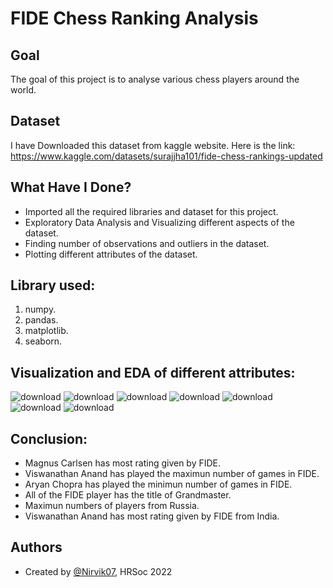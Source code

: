
# FIDE Chess Ranking Analysis


## Goal

The goal of this project is to analyse various chess players around the world.
## Dataset
I have Downloaded this dataset from kaggle website. Here is the link: https://www.kaggle.com/datasets/surajjha101/fide-chess-rankings-updated

## What Have I Done?

- Imported all the required libraries and dataset for this project.
- Exploratory Data Analysis and Visualizing different aspects of the dataset.
- Finding number of observations and outliers in the dataset.
- Plotting different attributes of the dataset.
## Library used:
1. numpy.
2. pandas.
3. matplotlib.
4. seaborn.
## Visualization and EDA of different attributes:

![download](https://user-images.githubusercontent.com/97960335/182034046-58346a19-dbac-47ee-8ddb-d93a6829a8a9.png)
![download](https://user-images.githubusercontent.com/97960335/182034048-5613c15f-d7ad-4253-9e19-32a13002a4b5.png)
![download](https://user-images.githubusercontent.com/97960335/182034055-7ee79f49-6427-4093-8586-68b288607d1e.png)
![download](https://user-images.githubusercontent.com/97960335/182034060-0515a365-aae2-4db0-a3f9-5b76ff8a5af7.png)
![download](https://user-images.githubusercontent.com/97960335/182034061-ef548826-ede5-4dba-a24f-357818682925.png)
![download](https://user-images.githubusercontent.com/97960335/182034063-8bbf5fcd-0d5b-47cd-b639-136cb460b4ae.png)
![download](https://user-images.githubusercontent.com/97960335/182034065-c8604f6c-e850-4ad7-9a26-8575dabdd09a.png)

## Conclusion:
- Magnus Carlsen has most rating given by FIDE.
- Viswanathan Anand has played the maximun number of games in FIDE.
- Aryan Chopra has played the minimun number of games in FIDE.
- All of the FIDE player has the title of Grandmaster.
- Maximun numbers of players from Russia.
- Viswanathan Anand has most rating given by FIDE from India.
## Authors

- Created by [@Nirvik07](https://github.com/Nirvik07), HRSoc 2022

